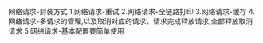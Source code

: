 <!--
 * @作者: 顾明次
 * @Date: 2025-09-18 15:57:42
 * @Email: gu271901088@gmail.com
 * @描述: 封装网络的要求
-->
网络请求-封装方式
1.网络请求-重试
2.网络请求-全链路打印
3.网络请求-缓存
4.网络请求-多请求的管理,以及取消对应的请求，请求完成释放请求,全部释放取消请求
5.网络请求-基本配置要简单使用